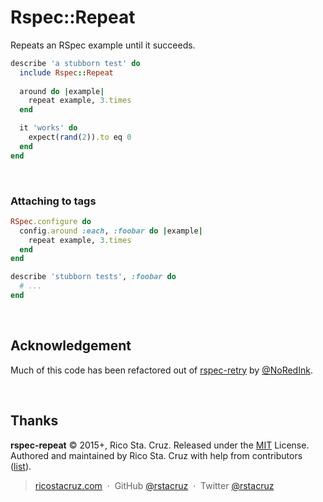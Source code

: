 # Rspec::Repeat

Repeats an RSpec example until it succeeds.

```rb
describe 'a stubborn test' do
  include Rspec::Repeat
  
  around do |example|
    repeat example, 3.times
  end

  it 'works' do
    expect(rand(2)).to eq 0
  end
end
```

<br>

### Attaching to tags

```rb
RSpec.configure do
  config.around :each, :foobar do |example|
    repeat example, 3.times
  end
end
```

```rb
describe 'stubborn tests', :foobar do
  # ...
end
```

<br>

## Acknowledgement

Much of this code has been refactored out of [rspec-retry](https://github.com/NoRedInk/rspec-retry) by [@NoRedInk](https://github.com/NoRedInk).

<br>

## Thanks

**rspec-repeat** © 2015+, Rico Sta. Cruz. Released under the [MIT] License.<br>
Authored and maintained by Rico Sta. Cruz with help from contributors ([list][contributors]).

> [ricostacruz.com](http://ricostacruz.com) &nbsp;&middot;&nbsp;
> GitHub [@rstacruz](https://github.com/rstacruz) &nbsp;&middot;&nbsp;
> Twitter [@rstacruz](https://twitter.com/rstacruz)

[MIT]: http://mit-license.org/
[contributors]: http://github.com/rstacruz/rspec-repeat/contributors
